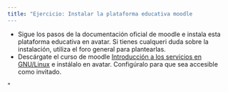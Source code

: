 ```yaml
---
title: "Ejercicio: Instalar la plataforma educativa moodle
---
```


* Sigue los pasos de la documentación oficial de moodle e instala esta plataforma educativa en avatar. Si tienes cualqueri duda sobre la instalación, utiliza el foro general para plantearlas.
* Descárgate el curso de moodle <a href="http://www.josedomingo.org/web/mod/url/view.php?id=1991">Introducción a los servicios en GNU/Linux</a> e instálalo en avatar. Configúralo para que sea accesible como invitado.

"